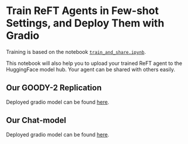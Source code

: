 # Train ReFT Agents in Few-shot Settings, and Deploy Them with Gradio

Training is based on the notebook [`train_and_share.ipynb`](https://github.com/stanfordnlp/pyreft/blob/main/examples/agent/train_and_share.ipynb).

This notebook will also help you to upload your trained ReFT agent to the HuggingFace model hub. Your agent can be shared with others easily.


## Our GOODY-2 Replication

Deployed gradio model can be found [here](https://huggingface.co/spaces/pyvene/reft_goody2).


## Our Chat-model

Deployed gradio model can be found [here](https://huggingface.co/spaces/pyvene/reft_chat7b).

